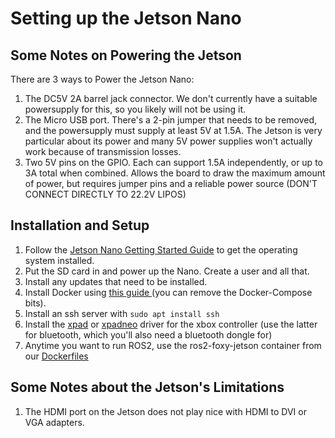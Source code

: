 # Setting up the Jetson Nano

## Some Notes on Powering the Jetson

There are 3 ways to Power the Jetson Nano:

1. The DC5V 2A barrel jack connector. We don't currently have a suitable powersupply for this, so you likely will not be using it.
2. The Micro USB port. There's a 2-pin jumper that needs to be removed, and the powersupply must supply at least 5V at 1.5A. The Jetson is very particular about its power and many 5V power supplies won't actually work because of transmission losses.
3. Two 5V pins on the GPIO. Each can support 1.5A independently, or up to 3A total when combined. Allows the board to draw the maximum amount of power, but requires jumper pins and a reliable power source (DON'T CONNECT DIRECTLY TO 22.2V LIPOS)

## Installation and Setup

1. Follow the [Jetson Nano Getting Started Guide](https://developer.nvidia.com/embedded/learn/get-started-jetson-nano-devkit) to get the operating system installed.
1. Put the SD card in and power up the Nano. Create a user and all that.
2. Install any updates that need to be installed.
3. Install Docker using [this guide ](https://dev.to/rohansawant/installing-docker-and-docker-compose-on-the-jetson-nano-4gb-2gb-in-2-simple-steps-1f4i) (you can remove the Docker-Compose bits).
4. Install an ssh server with `sudo apt install ssh`
5. Install the [xpad](https://github.com/paroj/xpad) or [xpadneo](https://github.com/atar-axis/xpadneo) driver for the xbox controller (use the latter for bluetooth, which you'll also need a bluetooth dongle for)
6. Anytime you want to run ROS2, use the ros2-foxy-jetson container from our [Dockerfiles](https://github.com/NIURoverTeam/Dockerfiles/tree/master/ros2_foxy_jetson)

## Some Notes about the Jetson's Limitations

1. The HDMI port on the Jetson does not play nice with HDMI to DVI or VGA adapters.
